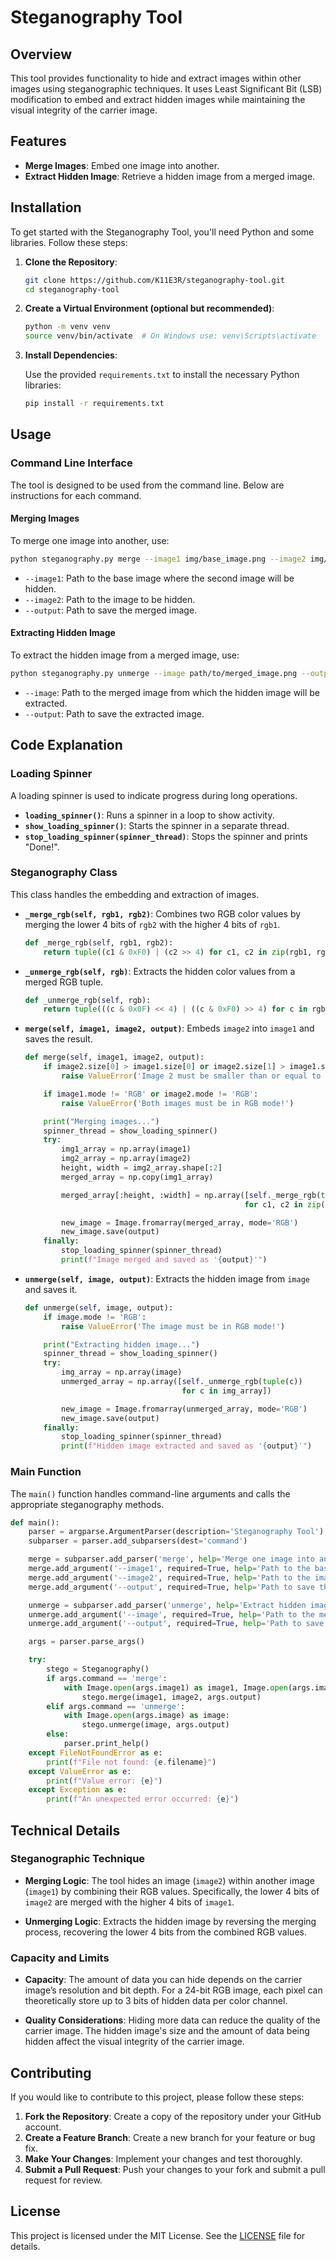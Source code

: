# Steganography Tool

## Overview

This tool provides functionality to hide and extract images within other images using steganographic techniques. It uses Least Significant Bit (LSB) modification to embed and extract hidden images while maintaining the visual integrity of the carrier image.

## Features

- **Merge Images**: Embed one image into another.
- **Extract Hidden Image**: Retrieve a hidden image from a merged image.

## Installation

To get started with the Steganography Tool, you'll need Python and some libraries. Follow these steps:

1. **Clone the Repository**:

   ```bash
   git clone https://github.com/K11E3R/steganography-tool.git
   cd steganography-tool
   ```

2. **Create a Virtual Environment (optional but recommended)**:

   ```bash
   python -m venv venv
   source venv/bin/activate  # On Windows use: venv\Scripts\activate
   ```

3. **Install Dependencies**:

   Use the provided `requirements.txt` to install the necessary Python libraries:

   ```bash
   pip install -r requirements.txt
   ```

## Usage

### Command Line Interface

The tool is designed to be used from the command line. Below are instructions for each command.

#### Merging Images

To merge one image into another, use:

```bash
python steganography.py merge --image1 img/base_image.png --image2 img/image_to_hide.png --output path/to/output_image.png
```

- `--image1`: Path to the base image where the second image will be hidden.
- `--image2`: Path to the image to be hidden.
- `--output`: Path to save the merged image.

#### Extracting Hidden Image

To extract the hidden image from a merged image, use:

```bash
python steganography.py unmerge --image path/to/merged_image.png --output path/to/extracted_image.png
```

- `--image`: Path to the merged image from which the hidden image will be extracted.
- `--output`: Path to save the extracted image.

## Code Explanation

### Loading Spinner

A loading spinner is used to indicate progress during long operations.

- **`loading_spinner()`**: Runs a spinner in a loop to show activity.
- **`show_loading_spinner()`**: Starts the spinner in a separate thread.
- **`stop_loading_spinner(spinner_thread)`**: Stops the spinner and prints "Done!".

### Steganography Class

This class handles the embedding and extraction of images.

- **`_merge_rgb(self, rgb1, rgb2)`**: Combines two RGB color values by merging the lower 4 bits of `rgb2` with the higher 4 bits of `rgb1`.

  ```python
  def _merge_rgb(self, rgb1, rgb2):
      return tuple((c1 & 0xF0) | (c2 >> 4) for c1, c2 in zip(rgb1, rgb2))
  ```

- **`_unmerge_rgb(self, rgb)`**: Extracts the hidden color values from a merged RGB tuple.

  ```python
  def _unmerge_rgb(self, rgb):
      return tuple(((c & 0x0F) << 4) | ((c & 0xF0) >> 4) for c in rgb)
  ```

- **`merge(self, image1, image2, output)`**: Embeds `image2` into `image1` and saves the result.

  ```python
  def merge(self, image1, image2, output):
      if image2.size[0] > image1.size[0] or image2.size[1] > image1.size[1]:
          raise ValueError('Image 2 must be smaller than or equal to Image 1 in both dimensions!')
  
      if image1.mode != 'RGB' or image2.mode != 'RGB':
          raise ValueError('Both images must be in RGB mode!')
  
      print("Merging images...")
      spinner_thread = show_loading_spinner()
      try:
          img1_array = np.array(image1)
          img2_array = np.array(image2)
          height, width = img2_array.shape[:2]
          merged_array = np.copy(img1_array)
  
          merged_array[:height, :width] = np.array([self._merge_rgb(tuple(c1), tuple(c2))
                                                   for c1, c2 in zip(img1_array[:height, :width], img2_array)])
  
          new_image = Image.fromarray(merged_array, mode='RGB')
          new_image.save(output)
      finally:
          stop_loading_spinner(spinner_thread)
          print(f"Image merged and saved as '{output}'")
  ```

- **`unmerge(self, image, output)`**: Extracts the hidden image from `image` and saves it.

  ```python
  def unmerge(self, image, output):
      if image.mode != 'RGB':
          raise ValueError('The image must be in RGB mode!')
  
      print("Extracting hidden image...")
      spinner_thread = show_loading_spinner()
      try:
          img_array = np.array(image)
          unmerged_array = np.array([self._unmerge_rgb(tuple(c))
                                     for c in img_array])
  
          new_image = Image.fromarray(unmerged_array, mode='RGB')
          new_image.save(output)
      finally:
          stop_loading_spinner(spinner_thread)
          print(f"Hidden image extracted and saved as '{output}'")
  ```

### Main Function

The `main()` function handles command-line arguments and calls the appropriate steganography methods.

```python
def main():
    parser = argparse.ArgumentParser(description='Steganography Tool')
    subparser = parser.add_subparsers(dest='command')

    merge = subparser.add_parser('merge', help='Merge one image into another')
    merge.add_argument('--image1', required=True, help='Path to the base image')
    merge.add_argument('--image2', required=True, help='Path to the image to be hidden')
    merge.add_argument('--output', required=True, help='Path to save the merged image')

    unmerge = subparser.add_parser('unmerge', help='Extract hidden image from a merged image')
    unmerge.add_argument('--image', required=True, help='Path to the merged image')
    unmerge.add_argument('--output', required=True, help='Path to save the extracted image')

    args = parser.parse_args()

    try:
        stego = Steganography()
        if args.command == 'merge':
            with Image.open(args.image1) as image1, Image.open(args.image2) as image2:
                stego.merge(image1, image2, args.output)
        elif args.command == 'unmerge':
            with Image.open(args.image) as image:
                stego.unmerge(image, args.output)
        else:
            parser.print_help()
    except FileNotFoundError as e:
        print(f"File not found: {e.filename}")
    except ValueError as e:
        print(f"Value error: {e}")
    except Exception as e:
        print(f"An unexpected error occurred: {e}")
```

## Technical Details

### Steganographic Technique

- **Merging Logic**: The tool hides an image (`image2`) within another image (`image1`) by combining their RGB values. Specifically, the lower 4 bits of `image2` are merged with the higher 4 bits of `image1`.

- **Unmerging Logic**: Extracts the hidden image by reversing the merging process, recovering the lower 4 bits from the combined RGB values.

### Capacity and Limits

- **Capacity**: The amount of data you can hide depends on the carrier image’s resolution and bit depth. For a 24-bit RGB image, each pixel can theoretically store up to 3 bits of hidden data per color channel.
  
- **Quality Considerations**: Hiding more data can reduce the quality of the carrier image. The hidden image's size and the amount of data being hidden affect the visual integrity of the carrier image.

## Contributing

If you would like to contribute to this project, please follow these steps:

1. **Fork the Repository**: Create a copy of the repository under your GitHub account.
2. **Create a Feature Branch**: Create a new branch for your feature or bug fix.
3. **Make Your Changes**: Implement your changes and test thoroughly.
4. **Submit a Pull Request**: Push your changes to your fork and submit a pull request for review.

## License

This project is licensed under the MIT License. See the [LICENSE](LICENSE) file for details.
